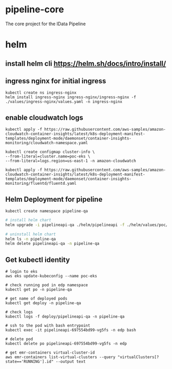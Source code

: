 # pipeline-core
The core project for the IData Pipeline

# helm

## install helm cli https://helm.sh/docs/intro/install/


## ingress nginx for initial ingress
```
kubectl create ns ingress-nginx
helm install ingress-nginx ingress-nginx/ingress-nginx -f ./values/ingress-nginx/values.yaml -n ingress-nginx
```

## enable cloudwatch logs
```
kubectl apply -f https://raw.githubusercontent.com/aws-samples/amazon-cloudwatch-container-insights/latest/k8s-deployment-manifest-templates/deployment-mode/daemonset/container-insights-monitoring/cloudwatch-namespace.yaml

kubectl create configmap cluster-info \
--from-literal=cluster.name=poc-eks \
--from-literal=logs.region=us-east-1 -n amazon-cloudwatch

kubectl apply -f https://raw.githubusercontent.com/aws-samples/amazon-cloudwatch-container-insights/latest/k8s-deployment-manifest-templates/deployment-mode/daemonset/container-insights-monitoring/fluentd/fluentd.yaml
```

## Helm Deployment for pipeline

```
kubectl create namespace pipeline-qa
```

```bash
# install helm chart
helm upgrade -i pipelineapi-qa ./helm/pipelineapi -f ./helm/values/poc/values.yaml -n pipeline-qa

# uninstall helm chart
helm ls -n pipeline-qa
helm delete pipelineapi-qa -n pipeline-qa
```

## Get kubectl identity


```
# login to eks
aws eks update-kubeconfig --name poc-eks

# check running pod in edp namespace
kubectl get po -n pipeline-qa

# get name of deployed pods
kubectl get deploy -n pipeline-qa

# check logs 
kubectl logs -f deploy/pipelineapi-qa -n pipeline-qa

# ssh to the pod with bash entrypoint
kubectl exec -it pipelineapi-697554bd99-vg5fs -n edp bash

# delete pod
kubectl delete po pipelineapi-697554bd99-vg5fs -n edp

# get emr-containers virtual-cluster-id
aws emr-containers list-virtual-clusters --query "virtualClusters[?state=='RUNNING'].id" --output text
```
